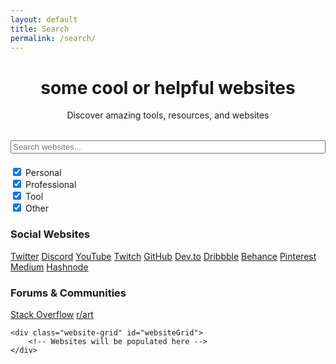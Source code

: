 ```yaml
---
layout: default
title: Search
permalink: /search/
---
```


<div class="main-content">
  <div class="glass-card" style="margin-bottom: 2rem;">
    <header class="page-header" style="margin-bottom: 0; text-align: center;">
      <h1>some cool or helpful websites</h1>
      <p>Discover amazing tools, resources, and websites</p>
    </header>
  </div>
  
  <div class="search-section">
    <input type="text" id="searchInput" class="glass-input" placeholder="Search websites..." style="width: 100%; margin-bottom: 20px;">
    <div class="filters">
      <div class="filter-group">
        <input type="checkbox" id="personal" checked>
        <label for="personal">Personal</label>
      </div>
      <div class="filter-group">
        <input type="checkbox" id="professional" checked>
        <label for="professional">Professional</label>
      </div>
      <div class="filter-group">
        <input type="checkbox" id="tool" checked>
        <label for="tool">Tool</label>
      </div>
      <div class="filter-group">
        <input type="checkbox" id="other" checked>
        <label for="other">Other</label>
      </div>
    </div>
  </div>
    <!-- Social Websites Ticker -->
    <div class="ticker-section">
        <h3>Social Websites</h3>
        <div class="ticker-container">
            <div class="ticker-track social">
                <a href="https://twitter.com" class="ticker-item" target="_blank">Twitter</a>
                <a href="https://discord.com" class="ticker-item" target="_blank">Discord</a>
                <a href="https://youtube.com" class="ticker-item" target="_blank">YouTube</a>
                <a href="https://twitch.tv" class="ticker-item" target="_blank">Twitch</a>
                <a href="https://github.com" class="ticker-item" target="_blank">GitHub</a>
                <a href="https://dev.to" class="ticker-item" target="_blank">Dev.to</a>
                <a href="https://dribbble.com" class="ticker-item" target="_blank">Dribbble</a>
                <a href="https://behance.net" class="ticker-item" target="_blank">Behance</a>
                <a href="https://pinterest.com" class="ticker-item" target="_blank">Pinterest</a>
                <a href="https://medium.com" class="ticker-item" target="_blank">Medium</a>
                <a href="https://hashnode.com" class="ticker-item" target="_blank">Hashnode</a>
            </div>
        </div>
    </div>
    <!-- Forums Ticker -->
    <div class="ticker-section">
        <h3>Forums & Communities</h3>
        <div class="ticker-container">
            <div class="ticker-track forums">
                <a href="https://stackoverflow.com" class="ticker-item" target="_blank">Stack Overflow</a>
                <a href="https://reddit.com/r/art" class="ticker-item" target="_blank">r/art</a>
            </div>
        </div>
    </div>

    <div class="website-grid" id="websiteGrid">
        <!-- Websites will be populated here -->
    </div>
</div>

<div id="results" class="results-grid">
  <!-- Results will be populated by JavaScript -->
</div>

<script type="application/json" id="websites-data">
{
  "websites": [
    {
      "name": "Notion",
      "url": "https://notion.so",
      "description": "All-in-one workspace for notes, docs, and collaboration",
      "category": "tool",
      "rating": 5,
      "tags": ["productivity", "notes", "collaboration"]
    },
    {
      "name": "Obsidian",
      "url": "https://obsidian.md",
      "description": "A second brain, for you, forever",
      "category": "tool",
      "rating": 5,
      "tags": ["notes", "knowledge", "markdown"]
    }
  ]
}
</script>

<script>
// list of websites, not really a "database" xdddd -eos



const websites = [
    {
        title: "GitHub",
        description: "The world's leading software development platform",
        url: "https://github.com",
        tags: ["tools", "company", "documentation"],
        difficulty: "beginner",
        functions: ["code-storage", "version-control", "collaboration", "project-management", "open-source", "deployment", "ci-cd", "code-review"],
        personalRecommendation: false,
        starRating: null,
        personalReview: null
    },
    {
        title: "Stack Overflow",
        description: "Where developers learn, share, & build careers",
        url: "https://stackoverflow.com",
        tags: ["tools", "company", "documentation"],
        difficulty: "beginner",
        functions: ["q&a", "problem-solving", "learning", "community", "debugging", "troubleshooting", "code-examples"],
        personalRecommendation: false,
        starRating: null,
        personalReview: null
    },
    {
        title: "CSS-Tricks",
        description: "Tips, tricks, and techniques for CSS",
        url: "https://css-tricks.com",
        tags: ["personal", "tools", "documentation"],
        difficulty: "beginner",
        functions: ["css-learning", "tutorials", "examples", "reference", "frontend", "styling", "layout", "responsive-design"],
        personalRecommendation: false,
        starRating: null,
        personalReview: null
    },
    {
        title: "Smashing Magazine",
        description: "For professional web designers and developers",
        url: "https://www.smashingmagazine.com",
        tags: ["company", "tools", "documentation"],
        difficulty: "intermediate",
        functions: ["web-design", "tutorials", "articles", "resources", "ux-ui", "accessibility", "performance", "best-practices"],
        personalRecommendation: false,
        starRating: null,
        personalReview: null
    },
    {
        title: "A List Apart",
        description: "For people who make websites",
        url: "https://alistapart.com",
        tags: ["company", "tools", "documentation"],
        difficulty: "intermediate",
        functions: ["web-standards", "best-practices", "articles", "learning", "accessibility", "semantic-html", "css", "javascript"]
    },
    {
        title: "Codrops",
        description: "Creative front-end resources and inspiration",
        url: "https://tympanus.net/codrops",
        tags: ["personal", "tools", "documentation"],
        difficulty: "expert",
        functions: ["inspiration", "experiments", "tutorials", "creative-coding", "animations", "interactions", "css-effects", "javascript-effects"]
    },
    {
        title: "Figma",
        description: "The collaborative interface design tool",
        url: "https://www.figma.com",
        tags: ["company", "tools"],
        difficulty: "beginner",
        functions: ["design", "prototyping", "collaboration", "ui-ux", "wireframing", "design-systems", "components", "plugins"]
    },
    {
        title: "Notion",
        description: "All-in-one workspace for notes, docs, and collaboration",
        url: "https://www.notion.so",
        tags: ["company", "tools"],
        difficulty: "beginner",
        functions: ["note-taking", "project-management", "collaboration", "organization", "documentation", "databases", "templates", "knowledge-base"]
    },
    {
        title: "Linear",
        description: "Issue tracking tool for high-performance teams",
        url: "https://linear.app",
        tags: ["company", "tools"],
        difficulty: "beginner",
        functions: ["project-management", "issue-tracking", "team-collaboration", "roadmaps", "sprints", "kanban", "agile"]
    },
    {
        title: "W3Schools",
        description: "Web development learning platform with tutorials and references",
        url: "https://www.w3schools.com",
        tags: ["tools", "company", "documentation"],
        difficulty: "beginner",
        functions: ["learning", "tutorials", "reference", "examples", "html", "css", "javascript", "sql", "python", "php"]
    },
    {
        title: "freeCodeCamp",
        description: "Learn to code for free with interactive tutorials",
        url: "https://www.freecodecamp.org",
        tags: ["tools", "company", "documentation"],
        difficulty: "intermediate",
        functions: ["learning", "interactive-tutorials", "certification", "projects", "html-css", "javascript", "react", "nodejs", "databases"]
    },
    {
        title: "MDN Web Docs",
        description: "The Mozilla Developer Network - comprehensive web documentation",
        url: "https://developer.mozilla.org",
        tags: ["tools", "company", "documentation"],
        difficulty: "intermediate",
        functions: ["documentation", "reference", "tutorials", "web-standards", "html", "css", "javascript", "apis", "web-apis"]
    },
    {
        title: "React Documentation",
        description: "Official React documentation and tutorials",
        url: "https://react.dev",
        tags: ["tools", "company", "documentation"],
        difficulty: "intermediate",
        functions: ["documentation", "tutorials", "examples", "reference", "react", "hooks", "components", "state-management"]
    },
    {
        title: "Vue.js",
        description: "Progressive JavaScript framework",
        url: "https://vuejs.org",
        tags: ["tools", "company", "documentation"],
        difficulty: "intermediate",
        functions: ["framework", "documentation", "tutorials", "examples", "vue", "components", "composition-api", "ecosystem"]
    },
    {
        title: "TypeScript",
        description: "Typed JavaScript for better development",
        url: "https://www.typescriptlang.org",
        tags: ["tools", "company", "documentation"],
        difficulty: "intermediate",
        functions: ["programming-language", "type-safety", "documentation", "compiler", "javascript", "static-analysis", "ide-support", "refactoring"]
    },
    {
        title: "Vercel",
        description: "Frontend deployment platform",
        url: "https://vercel.com",
        tags: ["tools", "company"],
        difficulty: "beginner",
        functions: ["deployment", "hosting", "serverless", "ci-cd", "edge-functions", "domains", "analytics", "preview-deployments"]
    },
    {
        title: "Netlify",
        description: "Web hosting and deployment platform",
        url: "https://netlify.com",
        tags: ["tools", "company"],
        difficulty: "beginner",
        functions: ["deployment", "hosting", "forms", "cms", "functions", "redirects", "headers", "build-tools"]
    },
    {
        title: "Firebase",
        description: "Backend-as-a-Service by Google",
        url: "https://firebase.google.com",
        tags: ["tools", "company"],
        difficulty: "intermediate",
        functions: ["backend-as-a-service", "authentication", "database", "hosting", "cloud-functions", "analytics", "messaging", "storage"]
    },
    {
        title: "MongoDB",
        description: "Document database for modern applications",
        url: "https://www.mongodb.com",
        tags: ["tools", "company", "documentation"],
        difficulty: "intermediate",
        functions: ["database", "nosql", "data-storage", "scalability", "aggregation", "indexing", "replication", "sharding"]
    },
    {
        title: "Node.js",
        description: "JavaScript runtime for server-side development",
        url: "https://nodejs.org",
        tags: ["tools", "company", "documentation"],
        difficulty: "intermediate",
        functions: ["runtime", "server-side", "npm", "javascript", "event-driven", "non-blocking", "package-management", "ecosystem"]
    },
    {
        title: "Express.js",
        description: "Web framework for Node.js",
        url: "https://expressjs.com",
        tags: ["tools", "company", "documentation"],
        difficulty: "intermediate",
        functions: ["web-framework", "api", "middleware", "routing", "nodejs", "http-server", "static-files", "templating"]
    },
    {
        title: "Next.js",
        description: "React framework for production",
        url: "https://nextjs.org",
        tags: ["tools", "company", "documentation"],
        difficulty: "expert",
        functions: ["react-framework", "ssr", "ssg", "routing", "api-routes", "image-optimization", "performance", "deployment"]
    },
    {
        title: "Tailwind CSS",
        description: "Utility-first CSS framework",
        url: "https://tailwindcss.com",
        tags: ["tools", "company", "documentation"],
        difficulty: "beginner",
        functions: ["css-framework", "utility-classes", "responsive-design", "customization", "components", "dark-mode", "purge-css", "jit-compiler"]
    },
    {
        title: "Git",
        description: "Version control system",
        url: "https://git-scm.com",
        tags: ["tools", "company", "documentation"],
        difficulty: "intermediate",
        functions: ["version-control", "collaboration", "branching", "history", "merging", "stashing", "rebase", "hooks"]
    },
    {
        title: "Postman",
        description: "API development platform",
        url: "https://www.postman.com",
        tags: ["tools", "company"],
        difficulty: "beginner",
        functions: ["api", "testing", "development", "documentation", "collections", "environments", "automation", "collaboration"]
    },
    {
        title: "Can I Use",
        description: "Browser compatibility tables",
        url: "https://caniuse.com",
        tags: ["tools", "personal"],
        difficulty: "beginner",
        functions: ["browser-support", "compatibility", "reference", "web-standards", "css", "javascript", "html", "apis"]
    },
    {
        title: "Web.dev",
        description: "Modern web development guide by Google",
        url: "https://web.dev",
        tags: ["tools", "company", "documentation"],
        difficulty: "intermediate",
        functions: ["web-development", "performance", "pwa", "accessibility", "seo", "best-practices", "tutorials", "analysis"]
    },
    {
        title: "Angular",
        description: "Full-featured framework for building applications",
        url: "https://angular.io",
        tags: ["tools", "company", "documentation"],
        difficulty: "expert",
        functions: ["framework", "documentation", "tutorials", "cli-tools", "typescript", "dependency-injection", "routing", "forms"]
    },
    {
        title: "Flutter",
        description: "Cross-platform UI toolkit",
        url: "https://flutter.dev",
        tags: ["tools", "company", "documentation"],
        difficulty: "expert",
        functions: ["mobile-development", "cross-platform", "ui-framework", "hot-reload", "dart", "widgets", "state-management", "packages"]
    },
    {
        title: "Socket.io",
        description: "Real-time communication library",
        url: "https://socket.io",
        tags: ["tools", "company", "documentation"],
        difficulty: "expert",
        functions: ["real-time", "websockets", "communication", "api", "chat", "gaming", "collaboration", "live-updates"]
    },
    {
        title: "PostgreSQL",
        description: "Advanced open-source database",
        url: "https://www.postgresql.org",
        tags: ["tools", "company", "documentation"],
        difficulty: "intermediate",
        functions: ["database", "sql", "data-storage", "scalability", "acid-compliance", "json-support", "full-text-search", "extensions"]
    },
    {
        title: "Tauri",
        description: "Desktop app framework",
        url: "https://tauri.app",
        tags: ["tools", "company", "documentation"],
        difficulty: "expert",
        functions: ["desktop-apps", "cross-platform", "performance", "security", "rust", "webview", "native-apis", "bundling"]
    },
    {
        title: "Electron",
        description: "Cross-platform desktop apps with web technologies",
        url: "https://www.electronjs.org",
        tags: ["tools", "company", "documentation"],
        difficulty: "expert",
        functions: ["desktop-apps", "cross-platform", "web-technologies", "packaging", "distribution", "auto-updater", "native-modules", "chromium"]
    },
    {
        title: "Docker",
        description: "Containerization platform",
        url: "https://www.docker.com",
        tags: ["tools", "company", "documentation"],
        difficulty: "expert",
        functions: ["containerization", "deployment", "devops", "microservices", "orchestration", "images", "volumes", "networking"]
    },
    {
        title: "AWS",
        description: "Cloud computing platform",
        url: "https://aws.amazon.com",
        tags: ["tools", "company", "documentation"],
        difficulty: "expert",
        functions: ["cloud-computing", "hosting", "storage", "ai-ml", "serverless", "containers", "databases", "security"]
    },
    {
        title: "Google Cloud",
        description: "Cloud computing services",
        url: "https://cloud.google.com",
        tags: ["tools", "company", "documentation"],
        difficulty: "expert",
        functions: ["cloud-computing", "hosting", "storage", "ai-ml", "kubernetes", "bigquery", "firestore", "functions"]
    },
    {
        title: "Unity",
        description: "Game development platform",
        url: "https://unity.com",
        tags: ["tools", "company", "documentation"],
        difficulty: "expert",
        functions: ["game-development", "3d", "2d", "cross-platform", "physics", "animation", "audio", "asset-store"]
    },
    {
        title: "Unreal Engine",
        description: "3D creation tool for games and visualization",
        url: "https://www.unrealengine.com",
        tags: ["tools", "company", "documentation"],
        difficulty: "expert",
        functions: ["game-development", "3d", "visualization", "vr-ar", "blueprints", "materials", "lighting", "cinematics"]
    },
    {
        title: "CodePen",
        description: "Frontend code playground",
        url: "https://codepen.io",
        tags: ["tools", "personal"],
        difficulty: "beginner",
        functions: ["code-editor", "frontend", "css", "javascript", "html", "inspiration", "showcase", "learning"]
    },
    {
        title: "Glitch",
        description: "Friendly coding community and platform",
        url: "https://glitch.com",
        tags: ["tools", "company"],
        difficulty: "beginner",
        functions: ["code-editor", "deployment", "collaboration", "learning", "web-development", "javascript", "nodejs", "community"]
    },
    {
        title: "Replit",
        description: "Collaborative browser IDE",
        url: "https://replit.com",
        tags: ["tools", "company"],
        difficulty: "beginner",
        functions: ["code-editor", "deployment", "collaboration", "learning", "web-development", "python", "javascript", "education"]
    },
    {
        title: "Stripe",
        description: "Payment processing platform",
        url: "https://stripe.com",
        tags: ["tools", "company", "documentation"],
        difficulty: "intermediate",
        functions: ["payments", "e-commerce", "api", "security", "subscriptions", "invoicing", "taxes", "fraud-prevention"]
    },
    {
        title: "Expo",
        description: "React Native platform",
        url: "https://expo.dev",
        tags: ["tools", "company", "documentation"],
        difficulty: "expert",
        functions: ["mobile-development", "react-native", "deployment", "testing", "sdk", "cli", "ejected", "managed-workflow"]
    },
    {
        title: "Cursor",
        description: "AI-powered code editor",
        url: "https://cursor.sh",
        tags: ["tools", "company"],
        difficulty: "beginner",
        functions: ["code-editor", "ai-assistance", "debugging", "learning", "chat", "code-generation", "refactoring", "explanation"]
    },
    {
        title: "Wisk",
        description: "Modern Notion alternative",
        url: "https://wisk.cc",
        tags: ["tools", "personal"],
        difficulty: "beginner",
        functions: ["note-taking", "project-management", "collaboration", "organization", "documentation", "databases", "templates", "knowledge-base"]
    },
    {
        title: "cameronsworld",
        description: "Web aesthetic archive and inspiration",
        url: "https://cameronsworld.net",
        tags: ["personal", "tools"],
        difficulty: "beginner",
        functions: ["inspiration", "web-aesthetics", "archive", "retro-web", "design-inspiration", "creative-coding"]
    },
    {
        title: "everything2",
        description: "Collaborative writing and knowledge base",
        url: "https://everything2.com",
        tags: ["personal", "tools"],
        difficulty: "beginner",
        functions: ["collaborative-writing", "knowledge-base", "community", "articles", "learning", "reference"]
    },
    {
        title: "codespaced.com",
        description: "Development platform and tools",
        url: "https://codespaced.com",
        tags: ["tools", "company"],
        difficulty: "beginner",
        functions: ["development-platform", "tools", "coding", "productivity"]
    },
    {
        title: "strwb.com",
        description: "Personal website and portfolio",
        url: "https://strwb.com",
        tags: ["personal", "tools"],
        difficulty: "beginner",
        functions: ["portfolio", "personal-site", "inspiration", "web-design"]
    },
    {
        title: "cyb3r17.space",
        description: "Personal portfolio with ML focus",
        url: "https://cyb3r17.space",
        tags: ["personal", "tools"],
        difficulty: "expert",
        functions: ["portfolio", "machine-learning", "personal-site", "ai", "research"]
    },
    {
        title: "Wayback Machine",
        description: "Internet archive and historical web snapshots",
        url: "https://web.archive.org",
        tags: ["tools", "company"],
        difficulty: "beginner",
        functions: ["archive", "historical-data", "web-history", "research", "reference"]
    },
    {
        title: "Archive.today",
        description: "Web archiving service",
        url: "https://archive.today",
        tags: ["tools", "personal"],
        difficulty: "beginner",
        functions: ["archive", "web-snapshots", "research", "reference", "historical-data"]
    },
    {
        title: "GitLab",
        description: "DevOps platform and Git repository manager",
        url: "https://gitlab.com",
        tags: ["tools", "company", "repository"],
        difficulty: "intermediate",
        functions: ["version-control", "ci-cd", "devops", "collaboration", "project-management", "deployment"]
    },
    {
        title: "Bitbucket",
        description: "Git code hosting and collaboration platform",
        url: "https://bitbucket.org",
        tags: ["tools", "company", "repository"],
        difficulty: "intermediate",
        functions: ["version-control", "collaboration", "project-management", "code-review", "deployment"]
    },
    {
        title: "Hacker News",
        description: "Social news website focusing on computer science and entrepreneurship",
        url: "https://news.ycombinator.com",
        tags: ["tools", "personal"],
        difficulty: "beginner",
        functions: ["news", "community", "programming", "technology", "discussion", "startups"]
    },
    {
        title: "Convert Tool",
        description: "CLI tool for image conversion and markdown to PDF by @SuleDevSec",
        url: "https://github.com/Sule57/convert",
        tags: ["tools", "repository"],
        difficulty: "expert",
        functions: ["cli-tool", "image-conversion", "markdown", "pdf", "utilities"],
        personalRecommendation: true,
        starRating: 4,
        personalReview: "Vibe-coded but functional CLI tool for quick conversions. Great for batch processing!"
    }
];

const websiteData = JSON.parse(document.getElementById('website-data').text);
const tagCheckboxes = document.querySelectorAll('input[name="tag"]');

// Sort websites: "Personal" first, then alphabetically by title
websiteData.sort((a, b) => {
    const aIsPersonal = a.tags.includes('Personal');
    const bIsPersonal = b.tags.includes('Personal');

    if (aIsPersonal && !bIsPersonal) return -1;
    if (!aIsPersonal && bIsPersonal) return 1;

    return a.title.localeCompare(b.title);
});

function renderResults(results) {
    resultsContainer.innerHTML = '';
    if (results.length === 0) {
        resultsContainer.innerHTML = '<p>No results found.</p>';
        return;
    }

    results.forEach(website => {
        const card = document.createElement('div');
        card.className = 'website-card';
        
        let personalBadge = '';
        let starRating = '';
        let personalReview = '';
        
        if (website.personalRecommendation) {
            personalBadge = '<span class="personal-recommendation">⭐ eosyn has used this</span>';
            if (website.starRating) {
                starRating = renderStarRating(website.starRating);
            }
            if (website.personalReview) {
                personalReview = `<div class="personal-review">${website.personalReview}</div>`;
            }
        }

        card.innerHTML = `
            <div style="padding: 20px;">
                <div style="font-size: 1.2em; font-weight: 600; color: var(--theme-text);">${website.title}</div>
                <p style="font-size: 0.9em; color: var(--theme-text-secondary); margin-top: 10px;">${website.description}</p>
            </div>
            <div style="padding: 20px; border-top: 1px solid var(--glass-border-light);">
                <div style="display: flex; flex-wrap: wrap; gap: 8px;">
                    ${website.tags.map(tag => `<span class="glass-badge">${tag}</span>`).join('')}
                </div>
            </div>
        `;
        resultsContainer.appendChild(card);
    });
}

document.addEventListener('DOMContentLoaded', () => {
    const searchBar = document.getElementById('searchBar');
    searchBar.addEventListener('input', filterResults);
    
    populateFiltersFromUrl();
    setupFilterListeners();
    filterResults();
});

function getUrlParams() {
    const params = new URLSearchParams(window.location.search);
    return {
        projectType: params.get('projectType'),
        features: params.getAll('features'),
        learningStyle: params.get('learningStyle'),
        resultsSpeed: params.get('resultsSpeed')
    };
}

function populateFiltersFromUrl() {
    const { projectType, features, learningStyle, resultsSpeed } = getUrlParams();
    const filters = {
        'project-type-filter': projectType ? [projectType] : [],
        'features-filter': features,
        'learning-style-filter': learningStyle ? [learningStyle] : [],
        'results-speed-filter': resultsSpeed ? [resultsSpeed] : []
    };

    for (const [filterId, values] of Object.entries(filters)) {
        const container = document.getElementById(filterId);
        if (container) {
            const allOptions = new Set(toolsData.flatMap(tool => tool.tags));
            const relevantOptions = Array.from(allOptions).filter(option => {
                if (filterId === 'project-type-filter') return ["Web Application", "Mobile App", "Desktop Application", "API/Backend Service", "Game"].includes(option);
                if (filterId === 'features-filter') return ["User Accounts & Login", "Store Data", "Real-time Updates", "Handle Media", "Process Payments", "Simple Content"].includes(option);
                if (filterId === 'learning-style-filter') return ["Video Tutorials", "Interactive Courses", "Documentation", "Community Learning"].includes(option);
                if (filterId === 'results-speed-filter') return ["Quick & Simple", "Balanced Pace", "Deep Dive"].includes(option);
                return false;
            });
            
            relevantOptions.forEach(optionText => {
                const optionEl = document.createElement('span');
                optionEl.className = 'glass-badge';
                optionEl.dataset.value = optionText;
                optionEl.textContent = optionText;
                if (values.includes(optionText)) {
                    optionEl.classList.add('primary');
                }
                container.appendChild(optionEl);
            });
        }
    }
}

function setupFilterListeners() {
    document.querySelectorAll('.glass-badge').forEach(option => {
        option.addEventListener('click', () => {
            option.classList.toggle('primary');
            filterResults();
        });
    });
}

function filterResults() {
    const searchTerm = document.getElementById('searchBar').value.toLowerCase();
    const selectedProjectTypes = Array.from(document.querySelectorAll('#project-type-filter .glass-badge.primary')).map(el => el.dataset.value);
    const selectedFeatures = Array.from(document.querySelectorAll('#features-filter .glass-badge.primary')).map(el => el.dataset.value);
    const selectedLearningStyles = Array.from(document.querySelectorAll('#learning-style-filter .glass-badge.primary')).map(el => el.dataset.value);
    const selectedResultsSpeeds = Array.from(document.querySelectorAll('#results-speed-filter .glass-badge.primary')).map(el => el.dataset.value);

    const resultsContainer = document.getElementById('results-container');
    resultsContainer.innerHTML = '';

    const matchingTools = toolsData.filter(tool => {
        const termMatch = searchTerm === '' || tool.name.toLowerCase().includes(searchTerm) || tool.description.toLowerCase().includes(searchTerm);
        const projectTypeMatch = selectedProjectTypes.length === 0 || tool.tags.some(tag => selectedProjectTypes.includes(tag));
        const featuresMatch = selectedFeatures.length === 0 || selectedFeatures.every(feature => tool.tags.includes(feature));
        const learningStyleMatch = selectedLearningStyles.length === 0 || tool.tags.some(tag => selectedLearningStyles.includes(tag));
        const resultsSpeedMatch = selectedResultsSpeeds.length === 0 || tool.tags.some(tag => selectedResultsSpeeds.includes(tag));
        
        return termMatch && projectTypeMatch && featuresMatch && learningStyleMatch && resultsSpeedMatch;
    });

    matchingTools.forEach(tool => {
        const card = document.createElement('div');
        card.className = 'glass-card';
        card.innerHTML = `
            <div style="padding: 20px;">
                <div style="font-size: 1.2em; font-weight: 600; color: var(--theme-text);">${tool.name}</div>
                <p style="font-size: 0.9em; color: var(--theme-text-secondary); margin-top: 10px;">${tool.description}</p>
            </div>
            <div style="padding: 20px; border-top: 1px solid var(--glass-border-light);">
                <div style="display: flex; flex-wrap: wrap; gap: 8px;">
                    ${tool.tags.map(tag => `<span class="glass-badge">${tag}</span>`).join('')}
                </div>
            </div>
        `;
        resultsContainer.appendChild(card);
    });
}

function updateResultsInfo(count) {
    const info = document.getElementById('resultsInfo');
    info.textContent = `Showing ${count} website${count !== 1 ? 's' : ''}`;
}

function loadTheme() {
    // Only load theme from cookie if cookies are accepted
    if (getCookie('cookiesAccepted') === 'true') {
        const savedTheme = getCookie('theme');
        if (savedTheme) {
            setTheme(savedTheme);
        } else {
            setTheme('a');
        }
    } else {
        // Set default theme to "a" if no cookies accepted
        setTheme('a');
    }
}

// Cookie consent management
function showCookieConsent() {
    if (!getCookie('cookiesAccepted') && !getCookie('cookiesRejected')) {
        document.getElementById('cookieConsent').classList.add('show');
    }
}

function acceptCookies() {
    setCookie('cookiesAccepted', 'true', 365);
    document.getElementById('cookieConsent').classList.remove('show');
    
    // Save current theme preference
    const currentTheme = document.documentElement.getAttribute('data-theme') || 'a';
    setCookie('theme', currentTheme, 365);
}

function rejectCookies() {
    setCookie('cookiesRejected', 'true', 365);
    document.getElementById('cookieConsent').classList.remove('show');
    
    // Clear any existing theme cookie
    deleteCookie('theme');
}

// Search and filter functionality
function filterWebsites() {
    const searchTerm = document.getElementById('searchBar').value.toLowerCase();
    const personalFilter = document.getElementById('personal').checked;
    const companyFilter = document.getElementById('company').checked;
    const toolsFilter = document.getElementById('tools').checked;
    const documentationFilter = document.getElementById('documentation').checked;
    const repositoryFilter = document.getElementById('repository').checked;
    const personalRecommendationFilter = document.getElementById('personalRecommendation').checked;
    const selectedDifficulty = document.querySelector('.difficulty-btn.active').getAttribute('data-difficulty');
    
    const filteredWebsites = websites.filter(website => {
        const matchesSearch = website.title.toLowerCase().includes(searchTerm) || 
                             website.description.toLowerCase().includes(searchTerm);
        
        const matchesPersonal = personalFilter && website.tags.includes('personal');
        const matchesCompany = companyFilter && website.tags.includes('company');
        const matchesTools = toolsFilter && website.tags.includes('tools');
        const matchesDocumentation = documentationFilter && website.tags.includes('documentation');
        const matchesRepository = repositoryFilter && website.tags.includes('repository');
        const matchesPersonalRecommendation = personalRecommendationFilter ? website.personalRecommendation : true;
        const matchesDifficulty = !selectedDifficulty || website.difficulty === selectedDifficulty;
        
        return matchesSearch && (matchesPersonal || matchesCompany || matchesTools || matchesDocumentation || matchesRepository) && matchesDifficulty && matchesPersonalRecommendation;
    });
    
    displayWebsites(filteredWebsites);
    updateResultsInfo(filteredWebsites.length);
}

function displayWebsites(websitesToShow) {
    const grid = document.getElementById('websiteGrid');
    grid.innerHTML = '';
    
    websitesToShow.forEach(website => {
        const card = document.createElement('div');
        card.className = 'website-card';
        
        let personalBadge = '';
        let starRating = '';
        let personalReview = '';
        
        if (website.personalRecommendation) {
            personalBadge = '<span class="personal-recommendation">⭐ eosyn has used this</span>';
            if (website.starRating) {
                starRating = renderStarRating(website.starRating);
            }
            if (website.personalReview) {
                personalReview = `<div class="personal-review">${website.personalReview}</div>`;
            }
        }

        card.innerHTML = `
            <div style="padding: 20px;">
                <div style="font-size: 1.2em; font-weight: 600; color: var(--theme-text);">${website.title}</div>
                <p style="font-size: 0.9em; color: var(--theme-text-secondary); margin-top: 10px;">${website.description}</p>
            </div>
            <div style="padding: 20px; border-top: 1px solid var(--glass-border-light);">
                <div style="display: flex; flex-wrap: wrap; gap: 8px;">
                    ${website.tags.map(tag => `<span class="glass-badge">${tag}</span>`).join('')}
                </div>
            </div>
        `;
        grid.appendChild(card);
    });
}
</script>

